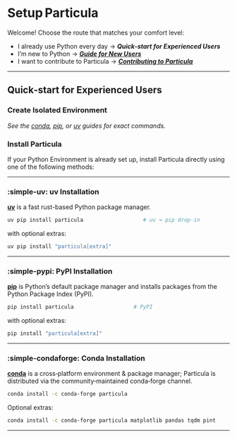 # Setup Particula

Welcome!  Choose the route that matches your comfort level:

* I already use Python every day → **_Quick‑start for Experienced Users_**
* I’m new to Python → [**_Guide for New Users_**](Details/New_to_Python.md)
* I want to contribute to Particula → [**_Contributing to Particula_**](Details/Contributor_Workflow.md)

---

## Quick‑start for Experienced Users

### Create Isolated Environment
  
   *See the [conda](Details/Setup_Conda.md), [pip](Details/Setup_PIP.md), or [uv](Details/Setup_UV.md) guides for exact commands.*

### Install Particula

If your Python Environment is already set up, install Particula directly using one of the following methods:

---

### :simple-uv: **uv** Installation

[**uv**](Details/Setup_UV.md) is a fast rust-based Python package manager.

```bash
uv pip install particula                   # uv ≈ pip drop‑in
```

with optional extras:
```bash
uv pip install "particula[extra]"
```

---

### :simple-pypi: PyPI Installation

[**pip**](Details/Setup_PIP.md) is Python’s default package manager and installs packages from the Python Package Index (PyPI).

```bash
pip install particula                   # PyPI
```

with optional extras:
```bash
pip install "particula[extra]"
```

---

### :simple-condaforge: Conda Installation

[**conda**](Details/Setup_Conda.md) is a cross‑platform environment & package manager; Particula is distributed via the community‑maintained conda‑forge channel.

```bash
conda install -c conda-forge particula
```

Optional extras:
```bash
conda install -c conda-forge particula matplotlib pandas tqdm pint 
```

---


